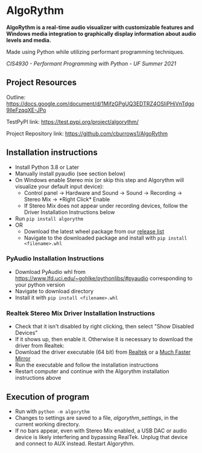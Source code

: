 # AlgoRythm
**AlgoRythm is a real-time audio visualizer with customizable features and Windows media integration to graphically display information about audio levels and media.**

Made using Python while utilizing performant programming techniques.

_CIS4930 - Performant Programming with Python - UF Summer 2021_

## Project Resources

Outline: https://docs.google.com/document/d/1MjfzGPgUQ3EDTRZ4OSIiPHjVnTdgo9IleFzqqXE-JPo

TestPyPI link: https://test.pypi.org/project/algorythm/

Project Repository link: https://github.com/cburrows1/AlgoRythm

## Installation instructions
- Install Python 3.8 or Later
- Manually install pyaudio (see section below)
- On Windows enable Stereo mix (or skip this step and Algorythm will visualize your default input device):
  - Control panel -> Hardware and Sound -> Sound -> Recording -> Stereo Mix -> \*Right Click\* Enable
  - If Stereo Mix does not appear under recording devices, follow the Driver Installation Instructions below
- Run `pip install algorythm`
- OR
  - Download the latest wheel package from our [release list](https://github.com/cburrows1/AlgoRythm/releases)
  - Navigate to the downloaded package and install with `pip install <filename>.whl`

### PyAudio Installation Instructions
- Download PyAudio whl from https://www.lfd.uci.edu/~gohlke/pythonlibs/#pyaudio corresponding to your python version
- Navigate to download directory
- Install it with ```pip install <filename>.whl```

### Realtek Stereo Mix Driver Installation Instructions
- Check that it isn't disabled by right clicking, then select "Show Disabled Devices"
- If it shows up, then enable it. Otherwise it is necessary to download the driver from Realtek:
- Download the driver executable (64 bit) from [Realtek](https://www.realtek.com/en/agree-to-download?downloadid=4842c7ef60f190fdf91711cf682f2192) or a [Much Faster Mirror](https://www.lo4d.com/get-file/realtek-high-definition-audio-driver/800c666f4ee6f0464099fbfb5ecba476/)
- Run the executable and follow the installation instructions
- Restart computer and continue with the Algorythm installation instructions above

## Execution of program
- Run with `python -m algorythm`
- Changes to settings are saved to a file, _algorythm_settings_, in the current working directory.
- If no bars appear, even with Stereo Mix enabled, a USB DAC or audio device is likely interfering and bypassing RealTek. Unplug that device and connect to AUX instead. Restart Algorythm.
